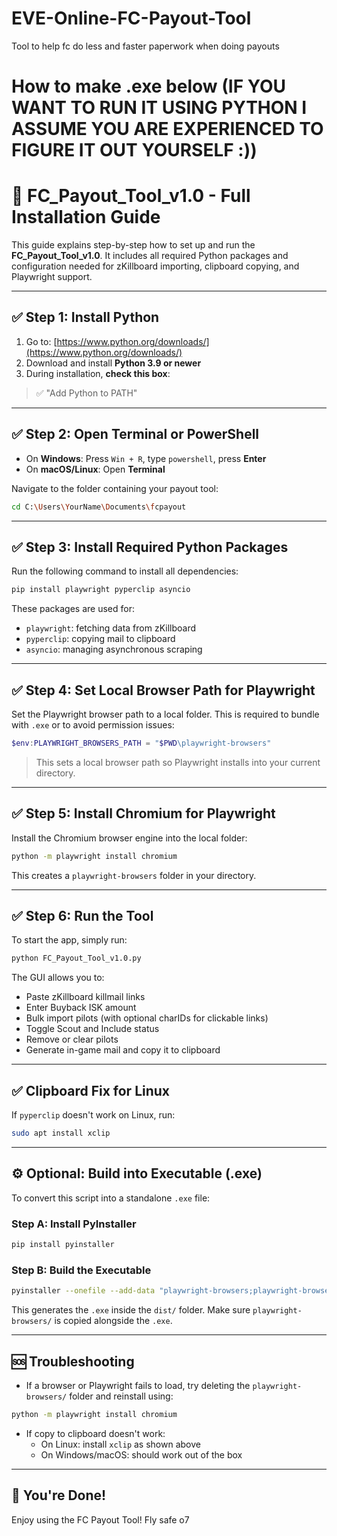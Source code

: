 # EVE-Online-FC-Payout-Tool
Tool to help fc do less and faster paperwork when doing payouts


# How to make .exe below (IF YOU WANT TO RUN IT USING PYTHON I ASSUME YOU ARE EXPERIENCED TO FIGURE IT OUT YOURSELF :))


# 🚀 FC_Payout_Tool_v1.0 - Full Installation Guide

This guide explains step-by-step how to set up and run the **FC_Payout_Tool_v1.0**. It includes all required Python packages and configuration needed for zKillboard importing, clipboard copying, and Playwright support.

---

## ✅ Step 1: Install Python

1. Go to: [https://www.python.org/downloads/](https://www.python.org/downloads/)
2. Download and install **Python 3.9 or newer**
3. During installation, **check this box**:
> ✅ "Add Python to PATH"

---

## ✅ Step 2: Open Terminal or PowerShell

- On **Windows**: Press `Win + R`, type `powershell`, press **Enter**
- On **macOS/Linux**: Open **Terminal**

Navigate to the folder containing your payout tool:

```bash
cd C:\Users\YourName\Documents\fcpayout
```

---

## ✅ Step 3: Install Required Python Packages

Run the following command to install all dependencies:

```bash
pip install playwright pyperclip asyncio
```

These packages are used for:
- `playwright`: fetching data from zKillboard
- `pyperclip`: copying mail to clipboard
- `asyncio`: managing asynchronous scraping

---

## ✅ Step 4: Set Local Browser Path for Playwright

Set the Playwright browser path to a local folder. This is required to bundle with `.exe` or to avoid permission issues:

```powershell
$env:PLAYWRIGHT_BROWSERS_PATH = "$PWD\playwright-browsers"
```

> This sets a local browser path so Playwright installs into your current directory.

---

## ✅ Step 5: Install Chromium for Playwright

Install the Chromium browser engine into the local folder:

```bash
python -m playwright install chromium
```

This creates a `playwright-browsers` folder in your directory.

---

## ✅ Step 6: Run the Tool

To start the app, simply run:

```bash
python FC_Payout_Tool_v1.0.py
```

The GUI allows you to:
- Paste zKillboard killmail links
- Enter Buyback ISK amount
- Bulk import pilots (with optional charIDs for clickable links)
- Toggle Scout and Include status
- Remove or clear pilots
- Generate in-game mail and copy it to clipboard

---

## ✅ Clipboard Fix for Linux

If `pyperclip` doesn't work on Linux, run:

```bash
sudo apt install xclip
```

---

## ⚙️ Optional: Build into Executable (.exe)

To convert this script into a standalone `.exe` file:

### Step A: Install PyInstaller

```bash
pip install pyinstaller
```

### Step B: Build the Executable

```bash
pyinstaller --onefile --add-data "playwright-browsers;playwright-browsers" FC_Payout_Tool_v1.0.py
```

This generates the `.exe` inside the `dist/` folder. Make sure `playwright-browsers/` is copied alongside the `.exe`.

---

## 🆘 Troubleshooting

- If a browser or Playwright fails to load, try deleting the `playwright-browsers/` folder and reinstall using:
```bash
python -m playwright install chromium
```

- If copy to clipboard doesn't work:
  - On Linux: install `xclip` as shown above
  - On Windows/macOS: should work out of the box

---

## 🎉 You're Done!

Enjoy using the FC Payout Tool! Fly safe o7

